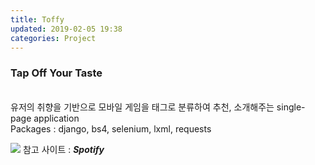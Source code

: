 ```yaml
---
title: Toffy
updated: 2019-02-05 19:38
categories: Project
---
```


### Tap Off Your Taste
<br>
유저의 취향을 기반으로 모바일 게임을 태그로 분류하여 추천, 소개해주는 single-page application
<br>
Packages : django, bs4, selenium, lxml, requests

![](https://rivcod.github.com/assets/200216.jpg)
참고 사이트 : **_Spotify_** 
